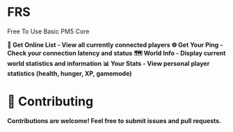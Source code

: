 # FRS
Free To Use Basic PM5 Core


**👥 Get Online List - View all currently connected players**
**🌐 Get Your Ping - Check your connection latency and status**
**🗺️ World Info - Display current world statistics and information**
**📊 Your Stats - View personal player statistics (health, hunger, XP, gamemode)**



# 🤝 Contributing
**Contributions are welcome! Feel free to submit issues and pull requests.**
